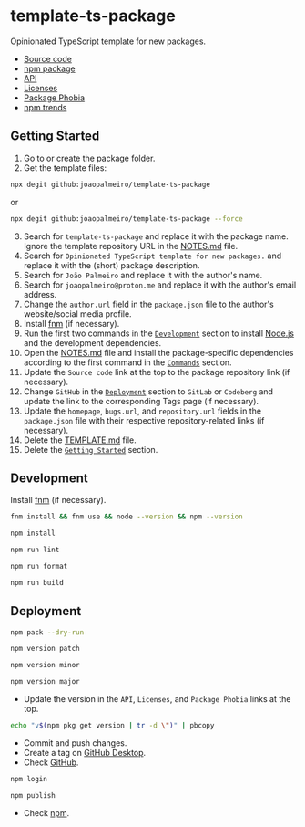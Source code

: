 # template-ts-package

Opinionated TypeScript template for new packages.

- [Source code](https://github.com/joaopalmeiro/template-ts-package)
- [npm package](https://www.npmjs.com/package/template-ts-package)
- [API](https://paka.dev/npm/template-ts-package@0.0.0/api)
- [Licenses](https://licenses.dev/npm/template-ts-package/0.0.0)
- [Package Phobia](https://packagephobia.com/result?p=template-ts-package@0.0.0)
- [npm trends](https://npmtrends.com/template-ts-package)

## Getting Started

1. Go to or create the package folder.
2. Get the template files:

```bash
npx degit github:joaopalmeiro/template-ts-package
```

or

```bash
npx degit github:joaopalmeiro/template-ts-package --force
```

3. Search for `template-ts-package` and replace it with the package name. Ignore the template repository URL in the [NOTES.md](NOTES.md) file.
4. Search for `Opinionated TypeScript template for new packages.` and replace it with the (short) package description.
5. Search for `João Palmeiro` and replace it with the author's name.
6. Search for `joaopalmeiro@proton.me` and replace it with the author's email address.
7. Change the `author.url` field in the `package.json` file to the author's website/social media profile.
8. Install [fnm](https://github.com/Schniz/fnm) (if necessary).
9. Run the first two commands in the [`Development`](#development) section to install [Node.js](https://nodejs.org/en) and the development dependencies.
10. Open the [NOTES.md](NOTES.md) file and install the package-specific dependencies according to the first command in the [`Commands`](NOTES.md#commands) section.
11. Update the `Source code` link at the top to the package repository link (if necessary).
12. Change `GitHub` in the [`Deployment`](#deployment) section to `GitLab` or `Codeberg` and update the link to the corresponding Tags page (if necessary).
13. Update the `homepage`, `bugs.url`, and `repository.url` fields in the `package.json` file with their respective repository-related links (if necessary).
14. Delete the [TEMPLATE.md](TEMPLATE.md) file.
15. Delete the [`Getting Started`](#getting-started) section.

## Development

Install [fnm](https://github.com/Schniz/fnm) (if necessary).

```bash
fnm install && fnm use && node --version && npm --version
```

```bash
npm install
```

```bash
npm run lint
```

```bash
npm run format
```

```bash
npm run build
```

## Deployment

```bash
npm pack --dry-run
```

```bash
npm version patch
```

```bash
npm version minor
```

```bash
npm version major
```

- Update the version in the `API`, `Licenses`, and `Package Phobia` links at the top.

```bash
echo "v$(npm pkg get version | tr -d \")" | pbcopy
```

- Commit and push changes.
- Create a tag on [GitHub Desktop](https://github.blog/2020-05-12-create-and-push-tags-in-the-latest-github-desktop-2-5-release/).
- Check [GitHub](https://github.com/joaopalmeiro/template-ts-package/tags).

```bash
npm login
```

```bash
npm publish
```

- Check [npm](https://www.npmjs.com/package/template-ts-package).
